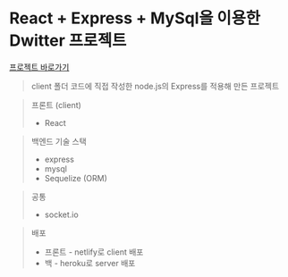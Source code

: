 # React + Express + MySql을 이용한 Dwitter 프로젝트

[프로젝트 바로가기](https://dwitters.netlify.app/)

> client 폴더 코드에 직접 작성한 node.js의 Express를 적용해 만든 프로젝트

> 프론트 (client)
> - React

>백엔드 기술 스택 
> - express
> - mysql
> - Sequelize (ORM)

> 공통 
> - socket.io

> 배포
> - 프론트 - netlify로 client 배포 
> - 백 - heroku로 server 배포
